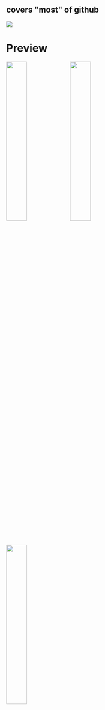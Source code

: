 ## covers "most" of github

<img src="https://raw.githubusercontent.com/imfunniee/gitark/master/assets/top.png">

# Preview

<img src="https://raw.githubusercontent.com/imfunniee/gitark/master/assets/preview/home.PNG" width="33%" height="auto">
<img src="https://raw.githubusercontent.com/imfunniee/gitark/master/assets/preview/imfunny.PNG "width="33%" height="auto">
<img src="https://raw.githubusercontent.com/imfunniee/gitark/master/assets/preview/github.PNG" width="33%" height="auto">
